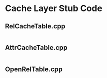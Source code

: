 # Cache Layer Stub Code

## RelCacheTable.cpp

```cpp

```

## AttrCacheTable.cpp

```cpp

```

## OpenRelTable.cpp

```cpp

```
